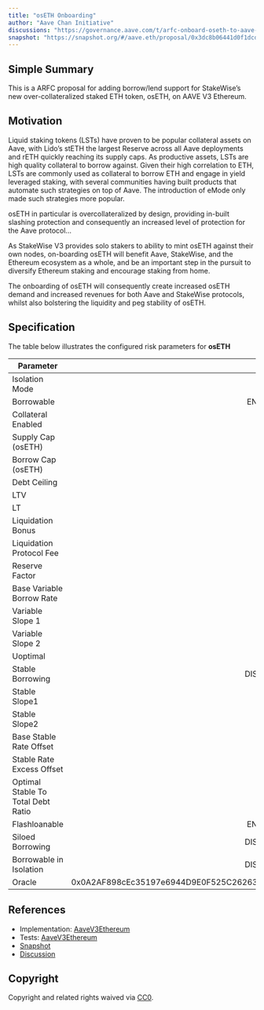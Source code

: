 ```yaml
---
title: "osETH Onboarding"
author: "Aave Chan Initiative"
discussions: "https://governance.aave.com/t/arfc-onboard-oseth-to-aave-v3-on-ethereum/16913"
snapshot: "https://snapshot.org/#/aave.eth/proposal/0x3dc8b06441d0f1dcd6f4a53d06d62e9bb1ac87ced19020d9c735854bbf68b835"
---
```


## Simple Summary

This is a ARFC proposal for adding borrow/lend support for StakeWise’s new over-collateralized staked ETH token, osETH, on AAVE V3 Ethereum.

## Motivation

Liquid staking tokens (LSTs) have proven to be popular collateral assets on Aave, with Lido’s stETH the largest Reserve across all Aave deployments and rETH quickly reaching its supply caps. As productive assets, LSTs are high quality collateral to borrow against. Given their high correlation to ETH, LSTs are commonly used as collateral to borrow ETH and engage in yield leveraged staking, with several communities having built products that automate such strategies on top of Aave. The introduction of eMode only made such strategies more popular.

osETH in particular is overcollateralized by design, providing in-built slashing protection and consequently an increased level of protection for the Aave protocol…

As StakeWise V3 provides solo stakers to ability to mint osETH against their own nodes, on-boarding osETH will benefit Aave, StakeWise, and the Ethereum ecosystem as a whole, and be an important step in the pursuit to diversify Ethereum staking and encourage staking from home.

The onboarding of osETH will consequently create increased osETH demand and increased revenues for both Aave and StakeWise protocols, whilst also bolstering the liquidity and peg stability of osETH.

## Specification

The table below illustrates the configured risk parameters for **osETH**

| Parameter                          |                                      Value |
| ---------------------------------- | -----------------------------------------: |
| Isolation Mode                     |                                       true |
| Borrowable                         |                                    ENABLED |
| Collateral Enabled                 |                                       true |
| Supply Cap (osETH)                 |                                     10,000 |
| Borrow Cap (osETH)                 |                                      1,000 |
| Debt Ceiling                       |                                      USD 0 |
| LTV                                |                                     72.5 % |
| LT                                 |                                       75 % |
| Liquidation Bonus                  |                                      7.5 % |
| Liquidation Protocol Fee           |                                       10 % |
| Reserve Factor                     |                                       15 % |
| Base Variable Borrow Rate          |                                        0 % |
| Variable Slope 1                   |                                        7 % |
| Variable Slope 2                   |                                      300 % |
| Uoptimal                           |                                       45 % |
| Stable Borrowing                   |                                   DISABLED |
| Stable Slope1                      |                                        0 % |
| Stable Slope2                      |                                        0 % |
| Base Stable Rate Offset            |                                        0 % |
| Stable Rate Excess Offset          |                                        0 % |
| Optimal Stable To Total Debt Ratio |                                        0 % |
| Flashloanable                      |                                    ENABLED |
| Siloed Borrowing                   |                                   DISABLED |
| Borrowable in Isolation            |                                   DISABLED |
| Oracle                             | 0x0A2AF898cEc35197e6944D9E0F525C2626393442 |

## References

- Implementation: [AaveV3Ethereum](https://github.com/bgd-labs/aave-proposals-v3/blob/main/src/20240320_AaveV3Ethereum_OsETHOnboarding/AaveV3Ethereum_OsETHOnboarding_20240320.sol)
- Tests: [AaveV3Ethereum](https://github.com/bgd-labs/aave-proposals-v3/blob/main/src/20240320_AaveV3Ethereum_OsETHOnboarding/AaveV3Ethereum_OsETHOnboarding_20240320.t.sol)
- [Snapshot](https://snapshot.org/#/aave.eth/proposal/0x3dc8b06441d0f1dcd6f4a53d06d62e9bb1ac87ced19020d9c735854bbf68b835)
- [Discussion](https://governance.aave.com/t/arfc-onboard-oseth-to-aave-v3-on-ethereum/16913)

## Copyright

Copyright and related rights waived via [CC0](https://creativecommons.org/publicdomain/zero/1.0/).
